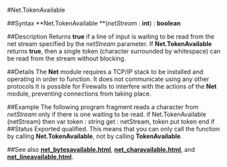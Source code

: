 
#Net.TokenAvailable

##Syntax
**Net.TokenAvailable **(*netStream* : **int**) : **boolean**

##Description
Returns **true** if a line of input is waiting to be read from the net stream specified by the *netStream* parameter. If **Net.TokenAvailable** returns **true**, then a single token (character surrounded by whitespace) can be read from the stream without blocking.

##Details
The **Net** module requires a TCP/IP stack to be installed and operating in order to function. It does not communicate using any other protocols
It is possible for Firewalls to interfere with the actions of the **Net** module, preventing connections from taking place.

##Example
The following program fragment reads a character from *netStream* only if there is one waiting to be read.
        if Net.TokenAvailable (netStream) then
            var token : string
            get : netStream, token
            put token
        end if
##Status
Exported qualified.
This means that you can only call the function by calling **Net.TokenAvailable**, not by calling **TokenAvailable**.

##See also
**[net_bytesavailable.html](Net.BytesAvailable)**, **[net_charavailable.html](Net.CharAvailable)**, and **[net_lineavailable.html](Net.LineAvailable)**.
